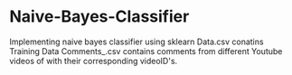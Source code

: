 # Naive-Bayes-Classifier
Implementing naive bayes classifier using sklearn
Data.csv conatins Training Data
Comments_.csv contains comments from different  Youtube videos of with their corresponding videoID's.

